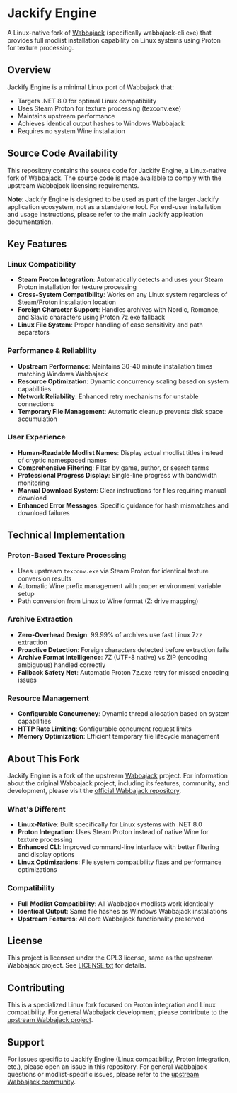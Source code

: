 # Jackify Engine

A Linux-native fork of [Wabbajack](https://github.com/wabbajack-tools/wabbajack) (specifically wabbajack-cli.exe) that provides full modlist installation capability on Linux systems using Proton for texture processing.

## Overview

Jackify Engine is a minimal Linux port of Wabbajack that:
- Targets .NET 8.0 for optimal Linux compatibility
- Uses Steam Proton for texture processing (texconv.exe)
- Maintains upstream performance 
- Achieves identical output hashes to Windows Wabbajack
- Requires no system Wine installation

## Source Code Availability

This repository contains the source code for Jackify Engine, a Linux-native fork of Wabbajack. The source code is made available to comply with the upstream Wabbajack licensing requirements.

**Note**: Jackify Engine is designed to be used as part of the larger Jackify application ecosystem, not as a standalone tool. For end-user installation and usage instructions, please refer to the main Jackify application documentation.

## Key Features

### Linux Compatibility
- **Steam Proton Integration**: Automatically detects and uses your Steam Proton installation for texture processing
- **Cross-System Compatibility**: Works on any Linux system regardless of Steam/Proton installation location
- **Foreign Character Support**: Handles archives with Nordic, Romance, and Slavic characters using Proton 7z.exe fallback
- **Linux File System**: Proper handling of case sensitivity and path separators

### Performance & Reliability
- **Upstream Performance**: Maintains 30-40 minute installation times matching Windows Wabbajack
- **Resource Optimization**: Dynamic concurrency scaling based on system capabilities
- **Network Reliability**: Enhanced retry mechanisms for unstable connections
- **Temporary File Management**: Automatic cleanup prevents disk space accumulation

### User Experience
- **Human-Readable Modlist Names**: Display actual modlist titles instead of cryptic namespaced names
- **Comprehensive Filtering**: Filter by game, author, or search terms
- **Professional Progress Display**: Single-line progress with bandwidth monitoring
- **Manual Download System**: Clear instructions for files requiring manual download
- **Enhanced Error Messages**: Specific guidance for hash mismatches and download failures

## Technical Implementation

### Proton-Based Texture Processing
- Uses upstream `texconv.exe` via Steam Proton for identical texture conversion results
- Automatic Wine prefix management with proper environment variable setup
- Path conversion from Linux to Wine format (Z: drive mapping)

### Archive Extraction
- **Zero-Overhead Design**: 99.99% of archives use fast Linux 7zz extraction
- **Proactive Detection**: Foreign characters detected before extraction fails
- **Archive Format Intelligence**: 7Z (UTF-8 native) vs ZIP (encoding ambiguous) handled correctly
- **Fallback Safety Net**: Automatic Proton 7z.exe retry for missed encoding issues

### Resource Management
- **Configurable Concurrency**: Dynamic thread allocation based on system capabilities
- **HTTP Rate Limiting**: Configurable concurrent request limits
- **Memory Optimization**: Efficient temporary file lifecycle management



## About This Fork

Jackify Engine is a fork of the upstream [Wabbajack](https://github.com/wabbajack-tools/wabbajack) project. For information about the original Wabbajack project, including its features, community, and development, please visit the [official Wabbajack repository](https://github.com/wabbajack-tools/wabbajack).

### What's Different
- **Linux-Native**: Built specifically for Linux systems with .NET 8.0
- **Proton Integration**: Uses Steam Proton instead of native Wine for texture processing
- **Enhanced CLI**: Improved command-line interface with better filtering and display options
- **Linux Optimizations**: File system compatibility fixes and performance optimizations

### Compatibility
- **Full Modlist Compatibility**: All Wabbajack modlists work identically
- **Identical Output**: Same file hashes as Windows Wabbajack installations
- **Upstream Features**: All core Wabbajack functionality preserved

## License

This project is licensed under the GPL3 license, same as the upstream Wabbajack project. See [LICENSE.txt](LICENSE.txt) for details.

## Contributing

This is a specialized Linux fork focused on Proton integration and Linux compatibility. For general Wabbajack development, please contribute to the [upstream Wabbajack project](https://github.com/wabbajack-tools/wabbajack).

## Support

For issues specific to Jackify Engine (Linux compatibility, Proton integration, etc.), please open an issue in this repository. For general Wabbajack questions or modlist-specific issues, please refer to the [upstream Wabbajack community](https://www.wabbajack.org/discord).